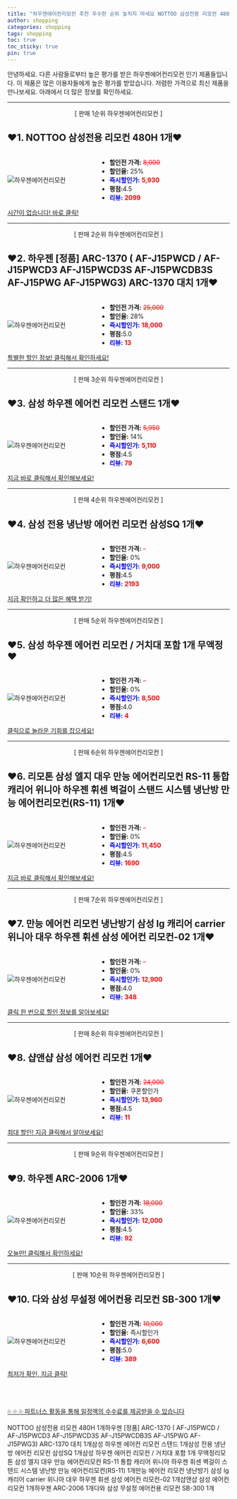 ```yaml
---
title: "하우젠에어컨리모컨 추천 우수한 순위 놓치지 마세요 NOTTOO 삼성전용 리모컨 480H 1개"
author: shopping
categories: shopping
tags: shopping
toc: true
toc_sticky: true
pin: true
---
```

안녕하세요. 다른 사람들로부터 높은 평가를 받은 하우젠에어컨리모컨 인기 제품들입니다. 이 제품은 많은 이용자들에게 높은 평가를 받았습니다. 저렴한 가격으로 최신 제품을 만나보세요. 아래에서 더 많은 정보를 확인하세요.

---
<p class="toplist" style="margin: 0 auto; display: block; width: fit-content;">[ 판매 1순위 하우젠에어컨리모컨 ]</p>

<h2><strong>❤️1. NOTTOO 삼성전용 리모컨 480H 1개❤️</strong></h2>

<div style="display: flex; align-items: center;">
    <div style="flex: 0.4;">
        <img src="https://thumbnail6.coupangcdn.com/thumbnails/remote/230x230ex/image/retail/images/25897463648838-9c229e31-fc84-4623-98d9-b0d463b4f6d3.jpg" alt="하우젠에어컨리모컨" style="max-width: 100%;">
    </div>
    <div style="flex: 0.6; margin-left: 10px;">
        <ul>
            <li><strong>할인전 가격:</strong> <del style="color: red;">8,000</del></li>
            <li><strong>할인율:</strong> 25%</li>
            <li><span style='color:blue'><strong>즉시할인가:</strong></span> <span style='color:red'><strong>5,930</strong></span></li>
            <li><strong>평점:</strong>4.5</li>
            <li><span style='color:blue'><strong>리뷰:</strong></span> <span style='color:red'><strong>2099</strong></span></li>
        </ul>
    </div>
</div>
<div class="center">
    <a href="https://William4Davisa.github.io?lptag=AF9450613&subid=githubio&pageKey=22087969&traceid=V0-153&itemId=85997320&vendorItemId=3146292465" class="myButton">
        시간이 없습니다! 바로 클릭!
    </a>
</div>


---
<p class="toplist" style="margin: 0 auto; display: block; width: fit-content;">[ 판매 2순위 하우젠에어컨리모컨 ]</p>

<h2><strong>❤️2. 하우젠 [정품] ARC-1370 ( AF-J15PWCD / AF-J15PWCD3 AF-J15PWCD3S AF-J15PWCDB3S AF-J15PWG AF-J15PWG3) ARC-1370 대치 1개❤️</strong></h2>

<div style="display: flex; align-items: center;">
    <div style="flex: 0.4;">
        <img src="https://thumbnail8.coupangcdn.com/thumbnails/remote/230x230ex/image/vendor_inventory/5af5/ab3459a4a2e7aee8a4f7d2d205f76ab01bd9193fcd53baa590e94ea7fb4e.jpg" alt="하우젠에어컨리모컨" style="max-width: 100%;">
    </div>
    <div style="flex: 0.6; margin-left: 10px;">
        <ul>
            <li><strong>할인전 가격:</strong> <del style="color: red;">25,000</del></li>
            <li><strong>할인율:</strong> 28%</li>
            <li><span style='color:blue'><strong>즉시할인가:</strong></span> <span style='color:red'><strong>18,000</strong></span></li>
            <li><strong>평점:</strong>5.0</li>
            <li><span style='color:blue'><strong>리뷰:</strong></span> <span style='color:red'><strong>13</strong></span></li>
        </ul>
    </div>
</div>
<div class="center">
    <a href="https://William4Davisa.github.io?lptag=AF9450613&subid=githubio&pageKey=1950544795&traceid=V0-153&itemId=3313330909&vendorItemId=71300221291" class="myButton">
        특별한 할인 정보! 클릭해서 확인하세요!
    </a>
</div>


---
<p class="toplist" style="margin: 0 auto; display: block; width: fit-content;">[ 판매 3순위 하우젠에어컨리모컨 ]</p>

<h2><strong>❤️3. 삼성 하우젠 에어컨 리모컨 스탠드 1개❤️</strong></h2>

<div style="display: flex; align-items: center;">
    <div style="flex: 0.4;">
        <img src="https://thumbnail8.coupangcdn.com/thumbnails/remote/230x230ex/image/vendor_inventory/27a5/67c48c156ccb494c9d237a69fefaf5c677ccd117daa4b7e257e86f615a4e.jpg" alt="하우젠에어컨리모컨" style="max-width: 100%;">
    </div>
    <div style="flex: 0.6; margin-left: 10px;">
        <ul>
            <li><strong>할인전 가격:</strong> <del style="color: red;">5,950</del></li>
            <li><strong>할인율:</strong> 14%</li>
            <li><span style='color:blue'><strong>즉시할인가:</strong></span> <span style='color:red'><strong>5,110</strong></span></li>
            <li><strong>평점:</strong>4.5</li>
            <li><span style='color:blue'><strong>리뷰:</strong></span> <span style='color:red'><strong>79</strong></span></li>
        </ul>
    </div>
</div>
<div class="center">
    <a href="https://William4Davisa.github.io?lptag=AF9450613&subid=githubio&pageKey=22775428&traceid=V0-153&itemId=88453624&vendorItemId=77491541472" class="myButton">
        지금 바로 클릭해서 확인해보세요!
    </a>
</div>


---
<p class="toplist" style="margin: 0 auto; display: block; width: fit-content;">[ 판매 4순위 하우젠에어컨리모컨 ]</p>

<h2><strong>❤️4. 삼성 전용 냉난방 에어컨 리모컨 삼성SQ 1개❤️</strong></h2>

<div style="display: flex; align-items: center;">
    <div style="flex: 0.4;">
        <img src="https://thumbnail9.coupangcdn.com/thumbnails/remote/230x230ex/image/vendor_inventory/30fa/4f26af12cc6870b2fb151d74a6a473b9e8481b79fde3a4dc565d10485a57.jpg" alt="하우젠에어컨리모컨" style="max-width: 100%;">
    </div>
    <div style="flex: 0.6; margin-left: 10px;">
        <ul>
            <li><strong>할인전 가격:</strong> <del style="color: red;">-</del></li>
            <li><strong>할인율:</strong> 0%</li>
            <li><span style='color:blue'><strong>즉시할인가:</strong></span> <span style='color:red'><strong>9,000</strong></span></li>
            <li><strong>평점:</strong>4.5</li>
            <li><span style='color:blue'><strong>리뷰:</strong></span> <span style='color:red'><strong>2193</strong></span></li>
        </ul>
    </div>
</div>
<div class="center">
    <a href="https://William4Davisa.github.io?lptag=AF9450613&subid=githubio&pageKey=4543868865&traceid=V0-153&itemId=5504168638&vendorItemId=89881776828" class="myButton">
        지금 확인하고 더 많은 혜택 받기!
    </a>
</div>


---
<p class="toplist" style="margin: 0 auto; display: block; width: fit-content;">[ 판매 5순위 하우젠에어컨리모컨 ]</p>

<h2><strong>❤️5. 삼성 하우젠 에어컨 리모컨 / 거치대 포함 1개 무액정❤️</strong></h2>

<div style="display: flex; align-items: center;">
    <div style="flex: 0.4;">
        <img src="https://thumbnail8.coupangcdn.com/thumbnails/remote/230x230ex/image/vendor_inventory/3ff3/c4d767d20a0e4ef535d12591a19e08468f8239080241215271009198c01e.jpg" alt="하우젠에어컨리모컨" style="max-width: 100%;">
    </div>
    <div style="flex: 0.6; margin-left: 10px;">
        <ul>
            <li><strong>할인전 가격:</strong> <del style="color: red;">-</del></li>
            <li><strong>할인율:</strong> 0%</li>
            <li><span style='color:blue'><strong>즉시할인가:</strong></span> <span style='color:red'><strong>8,500</strong></span></li>
            <li><strong>평점:</strong>4.0</li>
            <li><span style='color:blue'><strong>리뷰:</strong></span> <span style='color:red'><strong>4</strong></span></li>
        </ul>
    </div>
</div>
<div class="center">
    <a href="https://William4Davisa.github.io?lptag=AF9450613&subid=githubio&pageKey=8084716224&traceid=V0-153&itemId=22812386075&vendorItemId=89847253259" class="myButton">
        클릭으로 놀라운 기회를 잡으세요!
    </a>
</div>


---
<p class="toplist" style="margin: 0 auto; display: block; width: fit-content;">[ 판매 6순위 하우젠에어컨리모컨 ]</p>

<h2><strong>❤️6. 리모톤 삼성 엘지 대우 만능 에어컨리모컨 RS-11 통합 캐리어 위니아 하우젠 휘센 벽걸이 스탠드 시스템 냉난방 만능 에어컨리모컨(RS-11) 1개❤️</strong></h2>

<div style="display: flex; align-items: center;">
    <div style="flex: 0.4;">
        <img src="https://thumbnail10.coupangcdn.com/thumbnails/remote/230x230ex/image/vendor_inventory/597f/672e42f2e8da96f68ccfabb314077b15756357317b3ff6ceec59efa2fe19.jpg" alt="하우젠에어컨리모컨" style="max-width: 100%;">
    </div>
    <div style="flex: 0.6; margin-left: 10px;">
        <ul>
            <li><strong>할인전 가격:</strong> <del style="color: red;">-</del></li>
            <li><strong>할인율:</strong> 0%</li>
            <li><span style='color:blue'><strong>즉시할인가:</strong></span> <span style='color:red'><strong>11,450</strong></span></li>
            <li><strong>평점:</strong>4.5</li>
            <li><span style='color:blue'><strong>리뷰:</strong></span> <span style='color:red'><strong>1690</strong></span></li>
        </ul>
    </div>
</div>
<div class="center">
    <a href="https://William4Davisa.github.io?lptag=AF9450613&subid=githubio&pageKey=4547722729&traceid=V0-153&itemId=5514884355&vendorItemId=72814443119" class="myButton">
        지금 바로 클릭해서 확인해보세요!
    </a>
</div>


---
<p class="toplist" style="margin: 0 auto; display: block; width: fit-content;">[ 판매 7순위 하우젠에어컨리모컨 ]</p>

<h2><strong>❤️7. 만능 에어컨 리모컨 냉난방기 삼성 lg 캐리어 carrier 위니아 대우 하우젠 휘센 삼성 에어컨 리모컨-02 1개❤️</strong></h2>

<div style="display: flex; align-items: center;">
    <div style="flex: 0.4;">
        <img src="https://thumbnail6.coupangcdn.com/thumbnails/remote/230x230ex/image/vendor_inventory/f036/b302e967efa01f120179336c64bcbea5c5cb4b45538386f1d27e98eb9040.jpg" alt="하우젠에어컨리모컨" style="max-width: 100%;">
    </div>
    <div style="flex: 0.6; margin-left: 10px;">
        <ul>
            <li><strong>할인전 가격:</strong> <del style="color: red;">-</del></li>
            <li><strong>할인율:</strong> 0%</li>
            <li><span style='color:blue'><strong>즉시할인가:</strong></span> <span style='color:red'><strong>12,900</strong></span></li>
            <li><strong>평점:</strong>4.0</li>
            <li><span style='color:blue'><strong>리뷰:</strong></span> <span style='color:red'><strong>348</strong></span></li>
        </ul>
    </div>
</div>
<div class="center">
    <a href="https://William4Davisa.github.io?lptag=AF9450613&subid=githubio&pageKey=5586402897&traceid=V0-153&itemId=8944521477&vendorItemId=76231070319" class="myButton">
        클릭 한 번으로 할인 정보를 알아보세요!
    </a>
</div>


---
<p class="toplist" style="margin: 0 auto; display: block; width: fit-content;">[ 판매 8순위 하우젠에어컨리모컨 ]</p>

<h2><strong>❤️8. 샵앤샵 삼성 에어컨 리모컨 1개❤️</strong></h2>

<div style="display: flex; align-items: center;">
    <div style="flex: 0.4;">
        <img src="https://thumbnail8.coupangcdn.com/thumbnails/remote/230x230ex/image/vendor_inventory/02cb/2b92f13866f92b8d67aa620671a0d4c502666764b2d56cc8bdfa6fff5494.png" alt="하우젠에어컨리모컨" style="max-width: 100%;">
    </div>
    <div style="flex: 0.6; margin-left: 10px;">
        <ul>
            <li><strong>할인전 가격:</strong> <del style="color: red;">24,000</del></li>
            <li><strong>할인율:</strong> 쿠폰할인가</li>
            <li><span style='color:blue'><strong>즉시할인가:</strong></span> <span style='color:red'><strong>13,960</strong></span></li>
            <li><strong>평점:</strong>4.5</li>
            <li><span style='color:blue'><strong>리뷰:</strong></span> <span style='color:red'><strong>11</strong></span></li>
        </ul>
    </div>
</div>
<div class="center">
    <a href="https://William4Davisa.github.io?lptag=AF9450613&subid=githubio&pageKey=7198608288&traceid=V0-153&itemId=18190813880&vendorItemId=85339573760" class="myButton">
        최대 할인! 지금 클릭해서 알아보세요!
    </a>
</div>


---
<p class="toplist" style="margin: 0 auto; display: block; width: fit-content;">[ 판매 9순위 하우젠에어컨리모컨 ]</p>

<h2><strong>❤️9. 하우젠 ARC-2006 1개❤️</strong></h2>

<div style="display: flex; align-items: center;">
    <div style="flex: 0.4;">
        <img src="https://thumbnail8.coupangcdn.com/thumbnails/remote/230x230ex/image/vendor_inventory/d897/f1838d10520369576580615f1335f032573580c1dd521f9ae74316b35f3b.jpg" alt="하우젠에어컨리모컨" style="max-width: 100%;">
    </div>
    <div style="flex: 0.6; margin-left: 10px;">
        <ul>
            <li><strong>할인전 가격:</strong> <del style="color: red;">18,000</del></li>
            <li><strong>할인율:</strong> 33%</li>
            <li><span style='color:blue'><strong>즉시할인가:</strong></span> <span style='color:red'><strong>12,000</strong></span></li>
            <li><strong>평점:</strong>4.5</li>
            <li><span style='color:blue'><strong>리뷰:</strong></span> <span style='color:red'><strong>92</strong></span></li>
        </ul>
    </div>
</div>
<div class="center">
    <a href="https://William4Davisa.github.io?lptag=AF9450613&subid=githubio&pageKey=1868967204&traceid=V0-153&itemId=3176623694&vendorItemId=71164093394" class="myButton">
        오늘만! 클릭해서 확인하세요!
    </a>
</div>


---
<p class="toplist" style="margin: 0 auto; display: block; width: fit-content;">[ 판매 10순위 하우젠에어컨리모컨 ]</p>

<h2><strong>❤️10. 다와 삼성 무설정 에어컨용 리모컨 SB-300 1개❤️</strong></h2>

<div style="display: flex; align-items: center;">
    <div style="flex: 0.4;">
        <img src="https://thumbnail8.coupangcdn.com/thumbnails/remote/230x230ex/image/vendor_inventory/0bc2/43f2a3cde8698bc6db423321d59adc0fb697a92a30714108f46c529b835d.jpg" alt="하우젠에어컨리모컨" style="max-width: 100%;">
    </div>
    <div style="flex: 0.6; margin-left: 10px;">
        <ul>
            <li><strong>할인전 가격:</strong> <del style="color: red;">10,000</del></li>
            <li><strong>할인율:</strong> 즉시할인가</li>
            <li><span style='color:blue'><strong>즉시할인가:</strong></span> <span style='color:red'><strong>6,600</strong></span></li>
            <li><strong>평점:</strong>5.0</li>
            <li><span style='color:blue'><strong>리뷰:</strong></span> <span style='color:red'><strong>389</strong></span></li>
        </ul>
    </div>
</div>
<div class="center">
    <a href="https://William4Davisa.github.io?lptag=AF9450613&subid=githubio&pageKey=1435998060&traceid=V0-153&itemId=2478700393&vendorItemId=89831754759" class="myButton">
        최저가 확인, 지금 클릭!
    </a>
</div>

<br><br><br>[💦 💦 💦 파트너스 활동을 통해 일정액의 수수료를 제공받을 수 있습니다](https://link.coupang.com/a/bcpT2c)<br><br>NOTTOO 삼성전용 리모컨 480H 1개하우젠 [정품] ARC-1370 ( AF-J15PWCD / AF-J15PWCD3 AF-J15PWCD3S AF-J15PWCDB3S AF-J15PWG AF-J15PWG3) ARC-1370 대치 1개삼성 하우젠 에어컨 리모컨 스탠드 1개삼성 전용 냉난방 에어컨 리모컨 삼성SQ 1개삼성 하우젠 에어컨 리모컨 / 거치대 포함 1개 무액정리모톤 삼성 엘지 대우 만능 에어컨리모컨 RS-11 통합 캐리어 위니아 하우젠 휘센 벽걸이 스탠드 시스템 냉난방 만능 에어컨리모컨(RS-11) 1개만능 에어컨 리모컨 냉난방기 삼성 lg 캐리어 carrier 위니아 대우 하우젠 휘센 삼성 에어컨 리모컨-02 1개샵앤샵 삼성 에어컨 리모컨 1개하우젠 ARC-2006 1개다와 삼성 무설정 에어컨용 리모컨 SB-300 1개